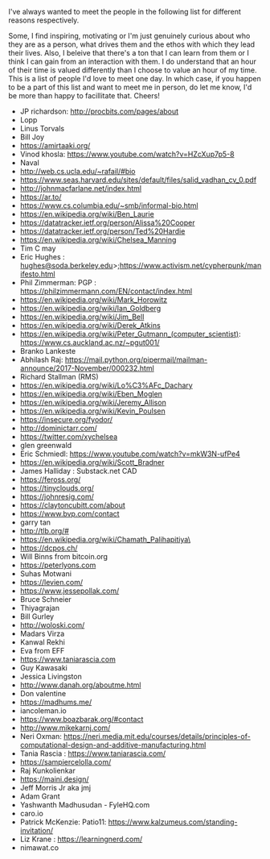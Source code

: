 I've always wanted to meet the people in the following list for different reasons respectively.

Some, I find inspiring, motivating or I'm just genuinely curious about who they are as a person, what drives them and the ethos with which they lead their lives. Also, I beleive that there's a ton that I can learn from them or I think I can gain from an interaction with them.
I do understand that an hour of their time is valued differently than I choose to value an hour of my time. This is a list of people I'd love to meet one day. In which case, if you happen to be a part of this list and want to meet me in person, do let me know, I'd be more than happy to facillitate that. Cheers!

- JP richardson: http://procbits.com/pages/about
- Lopp
- Linus Torvals
- Bill Joy
- https://amirtaaki.org/
- Vinod khosla: https://www.youtube.com/watch?v=HZcXup7p5-8
- Naval
- http://web.cs.ucla.edu/~rafail/#bio
- https://www.seas.harvard.edu/sites/default/files/salid_vadhan_cv_0.pdf
- http://johnmacfarlane.net/index.html
- https://ar.to/
- https://www.cs.columbia.edu/~smb/informal-bio.html
- https://en.wikipedia.org/wiki/Ben_Laurie
- https://datatracker.ietf.org/person/Alissa%20Cooper
- https://datatracker.ietf.org/person/Ted%20Hardie
- https://en.wikipedia.org/wiki/Chelsea_Manning
- Tim C may
- Eric Hughes : hughes@soda.berkeley.edu>;https://www.activism.net/cypherpunk/manifesto.html
- Phil Zimmerman: PGP : https://philzimmermann.com/EN/contact/index.html
- https://en.wikipedia.org/wiki/Mark_Horowitz
- https://en.wikipedia.org/wiki/Ian_Goldberg
- https://en.wikipedia.org/wiki/Jim_Bell
- https://en.wikipedia.org/wiki/Derek_Atkins
- https://en.wikipedia.org/wiki/Peter_Gutmann_(computer_scientist): https://www.cs.auckland.ac.nz/~pgut001/
- Branko Lankeste
- Abhilash Raj: https://mail.python.org/pipermail/mailman-announce/2017-November/000232.html
- Richard Stallman (RMS)
- https://en.wikipedia.org/wiki/Lo%C3%AFc_Dachary
- https://en.wikipedia.org/wiki/Eben_Moglen
- https://en.wikipedia.org/wiki/Jeremy_Allison
- https://en.wikipedia.org/wiki/Kevin_Poulsen
- https://insecure.org/fyodor/
- http://dominictarr.com/
- https://twitter.com/xychelsea
- glen greenwald
- Eric Schmiedl: https://www.youtube.com/watch?v=mkW3N-ufPe4
- https://en.wikipedia.org/wiki/Scott_Bradner
- James Halliday : Substack.net CAD
- https://feross.org/
- https://tinyclouds.org/
- https://johnresig.com/
- https://claytoncubitt.com/about
- https://www.bvp.com/contact
- garry tan
- http://tlb.org/#
- https://en.wikipedia.org/wiki/Chamath_Palihapitiya\
- https://dcpos.ch/
- Will Binns from bitcoin.org
- https://peterlyons.com
- Suhas Motwani
- https://levien.com/
- https://www.jessepollak.com/
- Bruce Schneier
- Thiyagrajan
- Bill Gurley
- http://woloski.com/
- Madars Virza
- Kanwal Rekhi
- Eva from EFF
- https://www.taniarascia.com
- Guy Kawasaki
- Jessica Livingston
- http://www.danah.org/aboutme.html
- Don valentine
- https://madhums.me/
- iancoleman.io
- https://www.boazbarak.org/#contact
- http://www.mikekarnj.com/
- Neri Oxman: https://neri.media.mit.edu/courses/details/principles-of-computational-design-and-additive-manufacturing.html
- Tania Rascia : https://www.taniarascia.com/
- https://sampiercelolla.com/
- Raj Kunkolienkar
- https://maini.design/
- Jeff Morris Jr aka jmj 
- Adam Grant
- Yashwanth Madhusudan - FyleHQ.com
- caro.io
- Patrick McKenzie: Patio11: https://www.kalzumeus.com/standing-invitation/
- Liz Krane : https://learningnerd.com/
- nimawat.co

